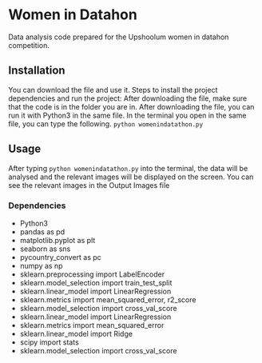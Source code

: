 # Women in Datahon
Data analysis code prepared for the Upshoolum women in datahon competition.

## Installation
You can download the file and use it.
Steps to install the project dependencies and run the project:
After downloading the file, make sure that the code is in the folder you are in.
After downloading the file, you can run it with Python3 in the same file.
In the terminal you open in the same file, you can type the following. 
`python womenindatathon.py`

## Usage
After typing `python womenindatathon.py` into the terminal, the data will be analysed and the relevant images will be displayed on the screen. You can see the relevant images in the Output Images file

### Dependencies
- Python3
- pandas as pd
- matplotlib.pyplot as plt
- seaborn as sns
- pycountry_convert as pc
- numpy as np 
- sklearn.preprocessing import LabelEncoder
- sklearn.model_selection import train_test_split
- sklearn.linear_model import LinearRegression
- sklearn.metrics import mean_squared_error, r2_score
- sklearn.model_selection import cross_val_score
- sklearn.linear_model import LinearRegression
- sklearn.metrics import mean_squared_error
- sklearn.linear_model import Ridge
- scipy import stats
- sklearn.model_selection import cross_val_score
